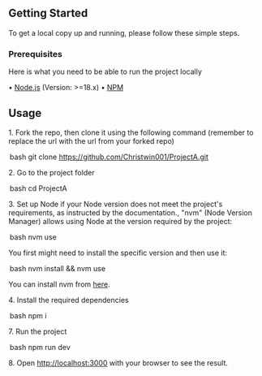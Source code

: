 ## Getting Started

To get a local copy up and running, please follow these simple steps.

### Prerequisites

Here is what you need to be able to run the project locally

•⁠  ⁠[Node.js](https://nodejs.org/) (Version: >=18.x)
•⁠  ⁠[NPM](https://www.npmjs.com/)

## Usage

1.⁠ ⁠Fork the repo, then clone it using the following command (remember to replace the url with the url from your forked repo)

   ⁠ bash
   git clone https://github.com/Christwin001/ProjectA.git
    ⁠

2.⁠ ⁠Go to the project folder

   ⁠ bash
   cd ProjectA
    ⁠

3.⁠ ⁠Set up Node if your Node version does not meet the project's requirements, as instructed by the documentation., "nvm" (Node Version Manager) allows using Node at the version required by the project:

   ⁠ bash
   nvm use
    ⁠

   You first might need to install the specific version and then use it:

   ⁠ bash
   nvm install && nvm use
    ⁠

   You can install nvm from [here](https://github.com/nvm-sh/nvm).

4.⁠ ⁠Install the required dependencies

   ⁠ bash
   npm i
    ⁠

7.⁠ ⁠Run the project

   ⁠ bash
   npm run dev
    ⁠

8.⁠ ⁠Open [http://localhost:3000](http://localhost:3000) with your browser to see the result.
